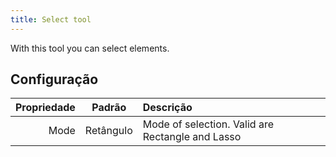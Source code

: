 ```yaml
---
title: Select tool
---
```


With this tool you can select elements.

## Configuração

| Propriedade |   Padrão  | Descrição                                                        |
| ----------: | :-------: | :--------------------------------------------------------------- |
|        Mode | Retângulo | Mode of selection. Valid are Rectangle and Lasso |
